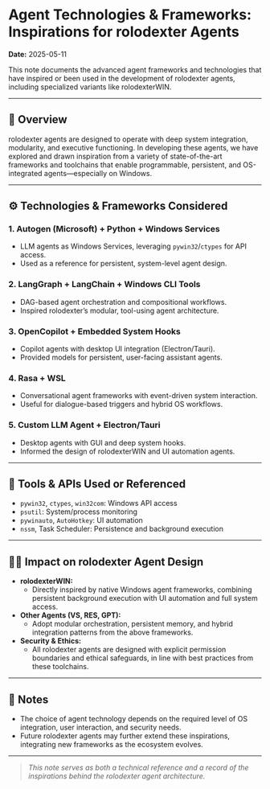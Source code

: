 # Agent Technologies & Frameworks: Inspirations for rolodexter Agents

**Date:** 2025-05-11

This note documents the advanced agent frameworks and technologies that have inspired or been used in the development of rolodexter agents, including specialized variants like rolodexterWIN.

---

## 🧠 Overview

rolodexter agents are designed to operate with deep system integration, modularity, and executive functioning. In developing these agents, we have explored and drawn inspiration from a variety of state-of-the-art frameworks and toolchains that enable programmable, persistent, and OS-integrated agents—especially on Windows.

---

## ⚙️ Technologies & Frameworks Considered

### 1. **Autogen (Microsoft) + Python + Windows Services**
- LLM agents as Windows Services, leveraging `pywin32`/`ctypes` for API access.
- Used as a reference for persistent, system-level agent design.

### 2. **LangGraph + LangChain + Windows CLI Tools**
- DAG-based agent orchestration and compositional workflows.
- Inspired rolodexter’s modular, tool-using agent architecture.

### 3. **OpenCopilot + Embedded System Hooks**
- Copilot agents with desktop UI integration (Electron/Tauri).
- Provided models for persistent, user-facing assistant agents.

### 4. **Rasa + WSL**
- Conversational agent frameworks with event-driven system interaction.
- Useful for dialogue-based triggers and hybrid OS workflows.

### 5. **Custom LLM Agent + Electron/Tauri**
- Desktop agents with GUI and deep system hooks.
- Informed the design of rolodexterWIN and UI automation agents.

---

## 🔧 Tools & APIs Used or Referenced
- `pywin32`, `ctypes`, `win32com`: Windows API access
- `psutil`: System/process monitoring
- `pywinauto`, `AutoHotkey`: UI automation
- `nssm`, Task Scheduler: Persistence and background execution

---

## 🧑‍💻 Impact on rolodexter Agent Design

- **rolodexterWIN:**
  - Directly inspired by native Windows agent frameworks, combining persistent background execution with UI automation and full system access.
- **Other Agents (VS, RES, GPT):**
  - Adopt modular orchestration, persistent memory, and hybrid integration patterns from the above frameworks.
- **Security & Ethics:**
  - All rolodexter agents are designed with explicit permission boundaries and ethical safeguards, in line with best practices from these toolchains.

---

## 📓 Notes

- The choice of agent technology depends on the required level of OS integration, user interaction, and security needs.
- Future rolodexter agents may further extend these inspirations, integrating new frameworks as the ecosystem evolves.

---

> _This note serves as both a technical reference and a record of the inspirations behind the rolodexter agent architecture._
